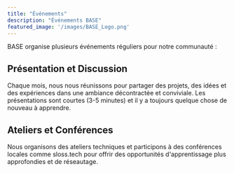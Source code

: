 ```yaml
---
title: "Événements"
description: "Événements BASE"
featured_image: '/images/BASE_Logo.png'
---
```


BASE organise plusieurs événements réguliers pour notre communauté :

## Présentation et Discussion
Chaque mois, nous nous réunissons pour partager des projets, des idées et des expériences dans une ambiance décontractée et conviviale. Les présentations sont courtes (3-5 minutes) et il y a toujours quelque chose de nouveau à apprendre.

## Ateliers et Conférences
Nous organisons des ateliers techniques et participons à des conférences locales comme sloss.tech pour offrir des opportunités d'apprentissage plus approfondies et de réseautage.
